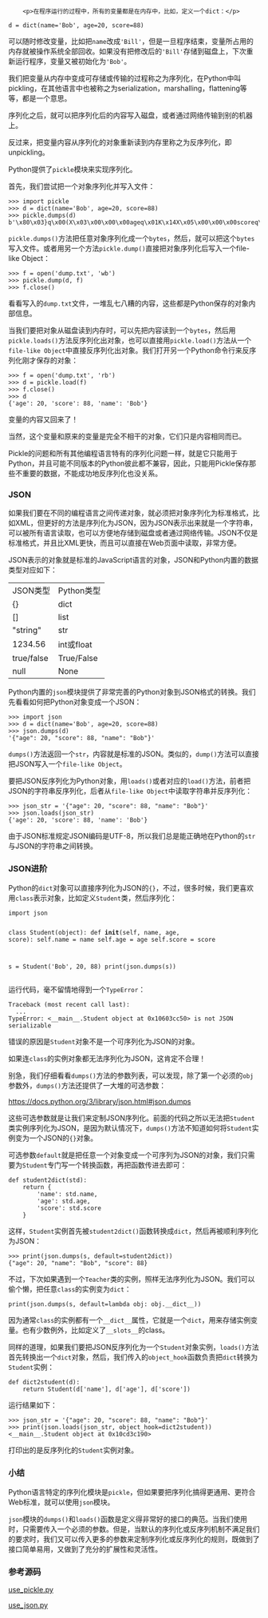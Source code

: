 ﻿
        <p>在程序运行的过程中，所有的变量都是在内存中，比如，定义一个dict：</p>
<pre><code>d = dict(name=&#39;Bob&#39;, age=20, score=88)
</code></pre><p>可以随时修改变量，比如把<code>name</code>改成<code>&#39;Bill&#39;</code>，但是一旦程序结束，变量所占用的内存就被操作系统全部回收。如果没有把修改后的<code>&#39;Bill&#39;</code>存储到磁盘上，下次重新运行程序，变量又被初始化为<code>&#39;Bob&#39;</code>。</p>
<p>我们把变量从内存中变成可存储或传输的过程称之为序列化，在Python中叫pickling，在其他语言中也被称之为serialization，marshalling，flattening等等，都是一个意思。</p>
<p>序列化之后，就可以把序列化后的内容写入磁盘，或者通过网络传输到别的机器上。</p>
<p>反过来，把变量内容从序列化的对象重新读到内存里称之为反序列化，即unpickling。</p>
<p>Python提供了<code>pickle</code>模块来实现序列化。</p>
<p>首先，我们尝试把一个对象序列化并写入文件：</p>
<pre><code>&gt;&gt;&gt; import pickle
&gt;&gt;&gt; d = dict(name=&#39;Bob&#39;, age=20, score=88)
&gt;&gt;&gt; pickle.dumps(d)
b&#39;\x80\x03}q\x00(X\x03\x00\x00\x00ageq\x01K\x14X\x05\x00\x00\x00scoreq\x02KXX\x04\x00\x00\x00nameq\x03X\x03\x00\x00\x00Bobq\x04u.&#39;
</code></pre><p><code>pickle.dumps()</code>方法把任意对象序列化成一个<code>bytes</code>，然后，就可以把这个<code>bytes</code>写入文件。或者用另一个方法<code>pickle.dump()</code>直接把对象序列化后写入一个file-like Object：</p>
<pre><code>&gt;&gt;&gt; f = open(&#39;dump.txt&#39;, &#39;wb&#39;)
&gt;&gt;&gt; pickle.dump(d, f)
&gt;&gt;&gt; f.close()
</code></pre><p>看看写入的<code>dump.txt</code>文件，一堆乱七八糟的内容，这些都是Python保存的对象内部信息。</p>
<p>当我们要把对象从磁盘读到内存时，可以先把内容读到一个<code>bytes</code>，然后用<code>pickle.loads()</code>方法反序列化出对象，也可以直接用<code>pickle.load()</code>方法从一个<code>file-like Object</code>中直接反序列化出对象。我们打开另一个Python命令行来反序列化刚才保存的对象：</p>
<pre><code>&gt;&gt;&gt; f = open(&#39;dump.txt&#39;, &#39;rb&#39;)
&gt;&gt;&gt; d = pickle.load(f)
&gt;&gt;&gt; f.close()
&gt;&gt;&gt; d
{&#39;age&#39;: 20, &#39;score&#39;: 88, &#39;name&#39;: &#39;Bob&#39;}
</code></pre><p>变量的内容又回来了！</p>
<p>当然，这个变量和原来的变量是完全不相干的对象，它们只是内容相同而已。</p>
<p>Pickle的问题和所有其他编程语言特有的序列化问题一样，就是它只能用于Python，并且可能不同版本的Python彼此都不兼容，因此，只能用Pickle保存那些不重要的数据，不能成功地反序列化也没关系。</p>
<h3 id="json">JSON</h3>
<p>如果我们要在不同的编程语言之间传递对象，就必须把对象序列化为标准格式，比如XML，但更好的方法是序列化为JSON，因为JSON表示出来就是一个字符串，可以被所有语言读取，也可以方便地存储到磁盘或者通过网络传输。JSON不仅是标准格式，并且比XML更快，而且可以直接在Web页面中读取，非常方便。</p>
<p>JSON表示的对象就是标准的JavaScript语言的对象，JSON和Python内置的数据类型对应如下：</p>
<table class="uk-table">
<tr>
<td>JSON类型</td>
<td>Python类型</td>
</tr>
<tr>
<td>{}</td>
<td>dict</td>
</tr>
<tr>
<td>[]</td>
<td>list</td>
</tr>
<tr>
<td>&quot;string&quot;</td>
<td>str</td>
</tr>
<tr>
<td>1234.56</td>
<td>int或float</td>
</tr>
<tr>
<td>true/false</td>
<td>True/False</td>
</tr>
<tr>
<td>null</td>
<td>None</td>
</tr>
</table>

<p>Python内置的<code>json</code>模块提供了非常完善的Python对象到JSON格式的转换。我们先看看如何把Python对象变成一个JSON：</p>
<pre><code>&gt;&gt;&gt; import json
&gt;&gt;&gt; d = dict(name=&#39;Bob&#39;, age=20, score=88)
&gt;&gt;&gt; json.dumps(d)
&#39;{&quot;age&quot;: 20, &quot;score&quot;: 88, &quot;name&quot;: &quot;Bob&quot;}&#39;
</code></pre><p><code>dumps()</code>方法返回一个<code>str</code>，内容就是标准的JSON。类似的，<code>dump()</code>方法可以直接把JSON写入一个<code>file-like Object</code>。</p>
<p>要把JSON反序列化为Python对象，用<code>loads()</code>或者对应的<code>load()</code>方法，前者把JSON的字符串反序列化，后者从<code>file-like Object</code>中读取字符串并反序列化：</p>
<pre><code>&gt;&gt;&gt; json_str = &#39;{&quot;age&quot;: 20, &quot;score&quot;: 88, &quot;name&quot;: &quot;Bob&quot;}&#39;
&gt;&gt;&gt; json.loads(json_str)
{&#39;age&#39;: 20, &#39;score&#39;: 88, &#39;name&#39;: &#39;Bob&#39;}
</code></pre><p>由于JSON标准规定JSON编码是UTF-8，所以我们总是能正确地在Python的<code>str</code>与JSON的字符串之间转换。</p>
<h3 id="json-">JSON进阶</h3>
<p>Python的<code>dict</code>对象可以直接序列化为JSON的<code>{}</code>，不过，很多时候，我们更喜欢用<code>class</code>表示对象，比如定义<code>Student</code>类，然后序列化：</p>
<pre><code>import json

class Student(object):
    def __init__(self, name, age, score):
        self.name = name
        self.age = age
        self.score = score

s = Student(&#39;Bob&#39;, 20, 88)
print(json.dumps(s))
</code></pre><p>运行代码，毫不留情地得到一个<code>TypeError</code>：</p>
<pre><code>Traceback (most recent call last):
  ...
TypeError: &lt;__main__.Student object at 0x10603cc50&gt; is not JSON serializable
</code></pre><p>错误的原因是<code>Student</code>对象不是一个可序列化为JSON的对象。</p>
<p>如果连<code>class</code>的实例对象都无法序列化为JSON，这肯定不合理！</p>
<p>别急，我们仔细看看<code>dumps()</code>方法的参数列表，可以发现，除了第一个必须的<code>obj</code>参数外，<code>dumps()</code>方法还提供了一大堆的可选参数：</p>
<p><a href="https://docs.python.org/3/library/json.html#json.dumps">https://docs.python.org/3/library/json.html#json.dumps</a></p>
<p>这些可选参数就是让我们来定制JSON序列化。前面的代码之所以无法把<code>Student</code>类实例序列化为JSON，是因为默认情况下，<code>dumps()</code>方法不知道如何将<code>Student</code>实例变为一个JSON的<code>{}</code>对象。</p>
<p>可选参数<code>default</code>就是把任意一个对象变成一个可序列为JSON的对象，我们只需要为<code>Student</code>专门写一个转换函数，再把函数传进去即可：</p>
<pre><code>def student2dict(std):
    return {
        &#39;name&#39;: std.name,
        &#39;age&#39;: std.age,
        &#39;score&#39;: std.score
    }
</code></pre><p>这样，<code>Student</code>实例首先被<code>student2dict()</code>函数转换成<code>dict</code>，然后再被顺利序列化为JSON：</p>
<pre><code>&gt;&gt;&gt; print(json.dumps(s, default=student2dict))
{&quot;age&quot;: 20, &quot;name&quot;: &quot;Bob&quot;, &quot;score&quot;: 88}
</code></pre><p>不过，下次如果遇到一个<code>Teacher</code>类的实例，照样无法序列化为JSON。我们可以偷个懒，把任意<code>class</code>的实例变为<code>dict</code>：</p>
<pre><code>print(json.dumps(s, default=lambda obj: obj.__dict__))
</code></pre><p>因为通常<code>class</code>的实例都有一个<code>__dict__</code>属性，它就是一个<code>dict</code>，用来存储实例变量。也有少数例外，比如定义了<code>__slots__</code>的class。</p>
<p>同样的道理，如果我们要把JSON反序列化为一个<code>Student</code>对象实例，<code>loads()</code>方法首先转换出一个<code>dict</code>对象，然后，我们传入的<code>object_hook</code>函数负责把<code>dict</code>转换为<code>Student</code>实例：</p>
<pre><code>def dict2student(d):
    return Student(d[&#39;name&#39;], d[&#39;age&#39;], d[&#39;score&#39;])
</code></pre><p>运行结果如下：</p>
<pre><code>&gt;&gt;&gt; json_str = &#39;{&quot;age&quot;: 20, &quot;score&quot;: 88, &quot;name&quot;: &quot;Bob&quot;}&#39;
&gt;&gt;&gt; print(json.loads(json_str, object_hook=dict2student))
&lt;__main__.Student object at 0x10cd3c190&gt;
</code></pre><p>打印出的是反序列化的<code>Student</code>实例对象。</p>
<h3 id="-">小结</h3>
<p>Python语言特定的序列化模块是<code>pickle</code>，但如果要把序列化搞得更通用、更符合Web标准，就可以使用<code>json</code>模块。</p>
<p><code>json</code>模块的<code>dumps()</code>和<code>loads()</code>函数是定义得非常好的接口的典范。当我们使用时，只需要传入一个必须的参数。但是，当默认的序列化或反序列机制不满足我们的要求时，我们又可以传入更多的参数来定制序列化或反序列化的规则，既做到了接口简单易用，又做到了充分的扩展性和灵活性。</p>
<h3 id="-">参考源码</h3>
<p><a href="https://github.com/michaelliao/learn-python3/blob/master/samples/io/use_pickle.py">use_pickle.py</a></p>
<p><a href="https://github.com/michaelliao/learn-python3/blob/master/samples/io/use_json.py">use_json.py</a></p>

    
